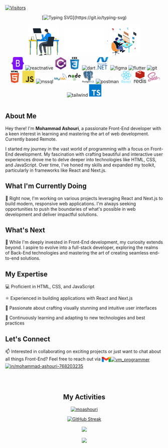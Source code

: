 [![Visitors](https://api.visitorbadge.io/api/combined?path=MoAshouri%2FMoAshouri&labelColor=%235d6b7a&countColor=%23018287&labelStyle=upper)](https://visitorbadge.io/status?path=MoAshouri%2FMoAshouri)


<div align="center">
  
  [![Typing SVG](https://readme-typing-svg.demolab.com?font=Rubik+Glitch&size=30&pause=1000&color=2CD7F7&center=true&vCenter=true&random=false&width=500&lines=Welcome+to+My+GitHub+Profile%2C;I'm+Mohammad+Ashouri%2C;A+lover+of+Light+Blue.)](https://git.io/typing-svg)
  
  <img src="./assets/men_left.gif" alt="Alt Text" width="100" height="100">
  <img src="./assets/hello2.gif" alt="Alt Text" width="150" height="100">
  <img src="./assets/men_skill.gif" alt="Alt Text" width="100" height="100"><br>
  <img
    src="./assets/bootstrap.svg"
    alt="bootstrap"
    width="40"
    height="40"
/>
<img src="https://reactnative.dev/img/header_logo.svg" alt="reactnative" width="40" height="40" />
<img
    src="https://raw.githubusercontent.com/devicons/devicon/master/icons/csharp/csharp-original.svg"
    alt="csharp"
    width="40"
    height="40"
/>
<img
    src="https://raw.githubusercontent.com/devicons/devicon/master/icons/css3/css3-original-wordmark.svg"
    alt="css3"
    width="40"
    height="40"
/>
<img src="https://www.vectorlogo.zone/logos/dartlang/dartlang-icon.svg" alt="dart" width="40" height="40" />
<img
    src="./assets/dotnet.svg"
    alt="dotnet"
    width="40"
    height="40"
/>
<img src="https://www.vectorlogo.zone/logos/figma/figma-icon.svg" alt="figma" width="40" height="40" />
<img src="https://www.vectorlogo.zone/logos/flutterio/flutterio-icon.svg" alt="flutter" width="40" height="40" />
<img src="https://www.vectorlogo.zone/logos/git-scm/git-scm-icon.svg" alt="git" width="40" height="40" />
<img
    src="https://raw.githubusercontent.com/devicons/devicon/master/icons/html5/html5-original-wordmark.svg"
    alt="html5"
    width="40"
    height="40"
/>
<img
    src="https://raw.githubusercontent.com/devicons/devicon/master/icons/javascript/javascript-original.svg"
    alt="javascript"
    width="40"
    height="40"
/>
<img src="https://www.svgrepo.com/show/303229/microsoft-sql-server-logo.svg" alt="mssql" width="40" height="40" />
<img
    src="https://raw.githubusercontent.com/devicons/devicon/master/icons/mysql/mysql-original-wordmark.svg"
    alt="mysql"
    width="40"
    height="40"
/>
<img
    src="https://raw.githubusercontent.com/devicons/devicon/master/icons/nodejs/nodejs-original-wordmark.svg"
    alt="nodejs"
    width="40"
    height="40"
/>
<img
    src="https://raw.githubusercontent.com/devicons/devicon/master/icons/postgresql/postgresql-original-wordmark.svg"
    alt="postgresql"
    width="40"
    height="40"
/>
<img src="https://www.vectorlogo.zone/logos/getpostman/getpostman-icon.svg" alt="postman" width="40" height="40" />
<img
    src="https://raw.githubusercontent.com/devicons/devicon/master/icons/react/react-original-wordmark.svg"
    alt="react"
    width="40"
    height="40"
/>
<img
    src="https://raw.githubusercontent.com/devicons/devicon/master/icons/redis/redis-original-wordmark.svg"
    alt="redis"
    width="40"
    height="40"
/>
<img
    src="https://raw.githubusercontent.com/devicons/devicon/master/icons/sass/sass-original.svg"
    alt="sass"
    width="40"
    height="40"
/>
<img src="https://www.vectorlogo.zone/logos/tailwindcss/tailwindcss-icon.svg" alt="tailwind" width="40" height="40" />
<img
    src="https://raw.githubusercontent.com/devicons/devicon/master/icons/typescript/typescript-original.svg"
    alt="typescript"
    width="40"
    height="40"
/>

</div>

<br/>

## About Me
Hey there! I'm **Mohammad Ashouri**, a passionate Front-End developer with a keen interest in learning and mastering the art of web development. Currently based Remote.
    
I started my journey in the vast world of programming with a focus on Front-End development. My fascination with crafting beautiful and interactive user experiences drove me to delve deeper into technologies like HTML, CSS, and JavaScript. Over time, I've honed my skills and expanded my toolkit, particularly in frameworks like React and Next.js.
<br/>

## What I'm Currently Doing
🚀 Right now, I'm working on various projects leveraging React and Next.js to build modern, responsive web applications. I'm always seeking opportunities to push the boundaries of what's possible in web development and deliver impactful solutions.

## What's Next
🌱 While I'm deeply invested in Front-End development, my curiosity extends beyond. I aspire to evolve into a full-stack developer, exploring the realms of Back-End technologies and mastering the art of creating seamless end-to-end solutions.

## My Expertise

💻 Proficient in HTML, CSS, and JavaScript

⚛️ Experienced in building applications with React and Next.js

🎨 Passionate about crafting visually stunning and intuitive user interfaces

🔧 Continuously learning and adapting to new technologies and best practices


## Let's Connect

📫 Interested in collaborating on exciting projects or just want to chat about all things Front-End? Feel free to reach out via <a href="mailto:moashouri79@gmail.com" target="blank"><img align="center" src="./assets/gmail.png" alt="moashouri@gmail.com" height="22" width="28" /></a><a href="https://twitter.com/vm_programmer" target="blank"><img align="center" src="https://raw.githubusercontent.com/rahuldkjain/github-profile-readme-generator/master/src/images/icons/Social/twitter.svg" alt="vm_programmer" height="22" width="32" /></a><a href="https://linkedin.com/in/mohammad-ashouri-768203235" target="blank"><img align="center" src="https://raw.githubusercontent.com/rahuldkjain/github-profile-readme-generator/master/src/images/icons/Social/linked-in-alt.svg" alt="in/mohammad-ashouri-768203235" height="22" width="32" /></a>


<br>
<br>

<div align="center">
  
## My Activities

<p align="center"> <a href="https://github.com/ryo-ma/github-profile-trophy"><img src="https://github-profile-trophy.vercel.app/?username=moashouri&no-bg=true&theme=nord&no-frame=true" alt="moashouri" /></a> </p>

[![GitHub Streak](https://streak-stats.demolab.com?user=MoAshouri&theme=shadow_blue&text_color=5d6b7a&&hide_border=true)](https://git.io/streak-stats)

<a href="https://github.com/anuraghazra/github-readme-stats">
    <img 
            height=200
            align="center"
            src="https://github-readme-stats.vercel.app/api?username=MoAshouri&show=reviews&show_icons=true&theme=shadow_blue&hide_border=true&title_color=02a0a6&text_color=5d6b7a&icon_color=02a0a6"
    />
</a>
<br/>
<br/>
<a href="https://github.com/anuraghazra/convoychat">
    <img height=120 align="center" src="https://github-readme-stats.vercel.app/api/top-langs?username=MoAshouri&&theme=shadow_blue&layout=compact&langs_count=8&card_width=320&hide_border=true&title_color=02a0a6&text_color=5d6b7a&" />
</a>
</div>

